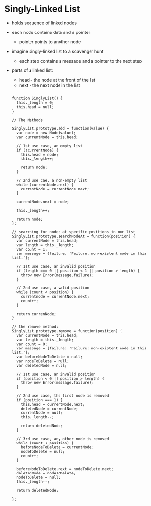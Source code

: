 Singly-Linked List
==================

* holds sequence of linked nodes
* each node contains data and a pointer
  * pointer points to another node
* imagine singly-linked list to a scavenger hunt
  * each step contains a message and a pointer to the next step

* parts of a linked list:
  * head - the node at the front of the list
  * next - the next node in the list

  ```

  function SinglyList() {
    this._length = 0;
    this.head = null;
  }

  // The Methods

  SinglyList.prototype.add = function(value) {
    var node = new Node(value);
    var currentNode = this.head;

    // 1st use case, an empty list
    if (!currentNode) {
      this.head = node;
      this._length++;

      return node;
    }

    // 2nd use cae, a non-empty list
    while (currentNode.next) {
      currentNode = currentNode.next;
    }

    currentNode.next = node;

    this._length++;

    return node;
  };

  // searching for nodes at specific positions in our list
  SinglyList.prototype.searchNodeAt = function(position) {
    var currentNode = this.head;
    var length = this._length;
    var count = 1;
    var message = {failure: 'Failure: non-existent node in this list.'};

    // 1st use case, an invalid position
    if (length === 0 || position < 1 || position > length) {
      throw new Error(message.failure);
    }

    // 2nd use case, a valid position
    while (count < position) {
      currentnode = currentNode.next;
      count++;
    }

    return currenNode;
  }

  // the remove method:
  SinglyList.prototype.remove = function(position) {
    var currentNode = this.head;
    var length = this._length;
    var count = 0;
    var message = {failure: 'Failure: non-existent node in this list.'};
    var beforeNodeToDelete = null;
    var nodeToDelete = null;
    var deletedNode = null;

    // 1st use case, an invalid position
    if (position < 0 || position > length) {
      throw new Error(message.failure);
    }

    // 2nd use case, the first node is removed
    if (position === 1) {
      this.head = currentNode.next;
      deletedNode = currentNode;
      currentNode = null;
      this._length--;

      return deletedNode;
    }

    // 3rd use case, any other node is removed
    while (count < position) {
      beforeNodeToDelete = currentNode;
      nodeToDelete = null;
      count++;
    }

    beforeNodeToDelete.next = nodeToDelete.next;
    deletedNode = nodeToDelete;
    nodeToDelete = null;
    this._length--;

    return deletedNode;

  };

  ```
